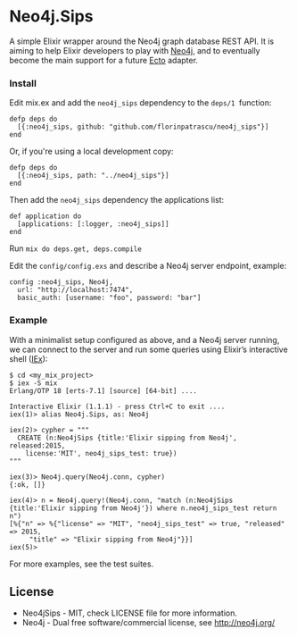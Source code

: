 Neo4j.Sips
==========

A simple Elixir wrapper around the Neo4j graph database REST API. It is aiming to help Elixir developers to play with [Neo4j](http://neo4j.com/developer/get-started/), and to eventually become the main support for a future [Ecto](https://github.com/elixir-lang/ecto) adapter.

### Install

Edit mix.ex and add the `neo4j_sips` dependency to the `deps/1 `function:

    defp deps do
      [{:neo4j_sips, github: "github.com/florinpatrascu/neo4j_sips"}]
    end

Or, if you're using a local development copy:

    defp deps do
      [{:neo4j_sips, path: "../neo4j_sips"}]
    end

Then add the `neo4j_sips` dependency the applications list:

    def application do
      [applications: [:logger, :neo4j_sips]]
    end

Run `mix do deps.get, deps.compile`

Edit the `config/config.exs` and describe a Neo4j server endpoint, example:

    config :neo4j_sips, Neo4j,
      url: "http://localhost:7474",
      basic_auth: [username: "foo", password: "bar"]

### Example

With a minimalist setup configured as above, and a Neo4j server running, we can connect to the server and run some queries using Elixir’s interactive shell ([IEx](http://elixir-lang.org/docs/stable/iex/IEx.html)):

    $ cd <my_mix_project>
    $ iex -S mix
    Erlang/OTP 18 [erts-7.1] [source] [64-bit] ....

    Interactive Elixir (1.1.1) - press Ctrl+C to exit ....
    iex(1)> alias Neo4j.Sips, as: Neo4j

    iex(2)> cypher = """
      CREATE (n:Neo4jSips {title:'Elixir sipping from Neo4j', released:2015, 
        license:'MIT', neo4j_sips_test: true})
    """

    iex(3)> Neo4j.query(Neo4j.conn, cypher)
    {:ok, []}

    iex(4)> n = Neo4j.query!(Neo4j.conn, "match (n:Neo4jSips {title:'Elixir sipping from Neo4j'}) where n.neo4j_sips_test return n")
    [%{"n" => %{"license" => "MIT", "neo4j_sips_test" => true, "released" => 2015,
         "title" => "Elixir sipping from Neo4j"}}]
    iex(5)> 
    

For more examples, see the test suites.

## License
* Neo4jSips - MIT, check LICENSE file for more information.
* Neo4j - Dual free software/commercial license, see http://neo4j.org/
